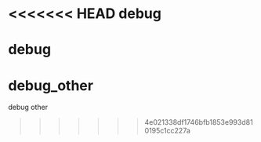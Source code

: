 <<<<<<< HEAD
debug
=====

debug
=======
debug_other
===========

debug other
>>>>>>> 4e021338df1746bfb1853e993d810195c1cc227a
